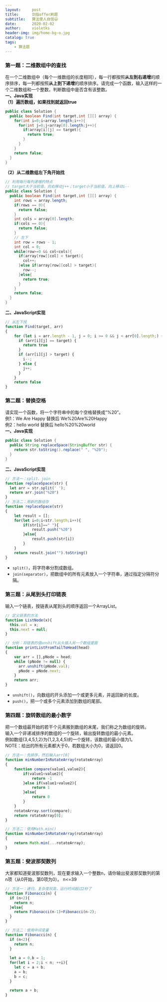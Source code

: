 ```yaml
---
layout:     post
title:      剑指offer刷题
subtitle:   算法使人自信😃
date:       2020-02-02
author:     violetks
header-img: img/home-bg-o.jpg
catalog: true
tags:
    - 算法题
---
```


### 第一题：二维数组中的查找
在一个二维数组中（每个一维数组的长度相同），每一行都按照**从左到右递增**的顺序排序，每一列都按照**从上到下递增**的顺序排序。请完成一个函数，输入这样的一个二维数组和一个整数，判断数组中是否含有该整数。<br>
**一、Java实现**<br>
**（1）遍历数组，如果找到就返回true**<br>
```java
public class Solution {
  public boolean Find(int target,int [][] array) {
    for(int i=0;i<array.length;i++){
      for(int j=0;j<array[0].length;j++){
        if(array[i][j] == target){
          return true;
        }
      }
    }
	return false;
  }
}
```
**（2）从二维数组左下角开始找**<br>
```java
// 利用每行每列递增的特点
// target大于当前值，向右移动j++；target小于当前值，向上移动i--
public class Solution {
  public boolean Find(int target,int [][] array) {
    int rows = array.length;
    if(rows == 0){
      return false;
    }
    int cols = array[0].length;
    if(cols == 0){
      return false;
    }
    // 左下
    int row = rows - 1;
    int col = 0;
    while(row>=0 && col<cols){
      if(array[row][col] < target){
        col++;
      }else if(array[row][col] > target){
        row--;
      }else{
        return true;
      }
    }
    return false;
  }
}
```
**二、JavaScript实现**<br>
```javascript
// 从左下找
function Find(target, arr)
{
    for (let i = arr.length - 1, j = 0; i >= 0 && j < arr[0].length;) {
      if (arr[i][j] == target) {
        return true
      }
      if (arr[i][j] > target) {
        i--;
      } else {
        j++;
      }
    }
    return false
}
```

### 第二题：替换空格
请实现一个函数，将一个字符串中的每个空格替换成“%20”。<br>
例1：We Are Happy 替换后 We%20Are%20Happy<br>
例2：hello  world 替换后 hello%20%20world<br>
**一、Java实现**<br>
```java
public class Solution {
  public String replaceSpace(StringBuffer str) {
    return str.toString().replace(" ", "%20");
  }
}
```
**二、JavaScript实现**<br>
```javascript
// 方法一：split、join
function replaceSpace(str) {
  let arr = str.split(' ');
  return arr.join("%20")
}
// 方法二：用新的数组存
function replaceSpace(str)
{
    let result = [];
    for(let i=0;i<str.length;i++){
        if(str[i]==" "){
            result.push("%20")
        }else{
            result.push(str[i])
        }
    }
    return result.join("").toString()
}
```

- `split()`，将字符串分割成数组。
- `join(separator)`，把数组中的所有元素放入一个字符串，通过指定分隔符分隔。

### 第三题：从尾到头打印链表
输入一个链表，按链表从尾到头的顺序返回一个ArrayList。<br>
```javascript
// 定义链表的方法
function ListNode(x){
  this.val = x;
  this.next = null;
}
```

```javascript
// 分析：将链表的值unshift从头插入另一个数组里面
function printListFromTailToHead(head)
{
    var arr = [],pNode = head;
    while (pNode != null) {
      arr.unshift(pNode.val);
      pNode = pNode.next;
    }
    return arr;
}
```

- `unshift()`，向数组的开头添加一个或更多元素，并返回新的长度。
- `push()`，把一个或多个元素添加到数组的尾部。

### 第四题：旋转数组的最小数字
把一个数组最开始的若干个元素搬到数组的末尾，我们称之为数组的旋转。<br>
输入一个非递减排序的数组的一个旋转，输出旋转数组的最小元素。<br>
例如数组{3,4,5,1,2}为{1,2,3,4,5}的一个旋转，该数组的最小值为1。<br>
NOTE：给出的所有元素都大于0，若数组大小为0，请返回0。<br>

```javascript
// 方法一：先排序，然后输入arr[0]
function minNumberInRotateArray(rotateArray)
{
    function compare(value1,value2){
        if(value1<value2){
            return -1
        }else if(value1>value2){
            return 1
        }else{
            return 0
        }
    }
    rotateArray.sort(compare);
    return rotateArray[0];
}

// 方法二：使用Math.min()
function minNumberInRotateArray(rotateArray)
{
    return Math.min(...rotateArray);
}
```

### 第五题：斐波那契数列
大家都知道斐波那契数列，现在要求输入一个整数n，请你输出斐波那契数列的第n项（从0开始，第0项为0）。
n<=39<br>
```javascript
// 方法一：递归，复杂度较高，运行时间超过2秒了
function Fibonacci(n) {
  if (n<2){
    return n;
  }else{
    return Fibonacci(n-1)+Fibonacci(n-2);
  }
}

// 方法二：使用中间变量
function Fibonacci(n) {
  if (n<2){
    return n;
  }
  
  let a = 0,b = 1;
  for(let i = 2;i < n; ++i){
    let c = a + b;
	a = b;
	b = c;
  }
  
  return a + b;
}
```